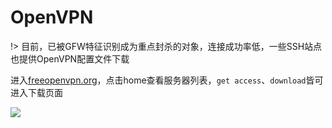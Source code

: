 # OpenVPN

!> 目前，已被GFW特征识别成为重点封杀的对象，连接成功率低，一些SSH站点也提供OpenVPN配置文件下载

进入[freeopenvpn.org](https://www.freeopenvpn.org/)，点击home查看服务器列表，`get access`、`download`皆可进入下载页面

<!-- ![](https://ipfs.io/ipfs/QmbkkgwTLEQGRWNEqWAvhnLkaNB5dVWNmZiLV1HYonVkwQ?1.png) -->

![](https://raw.githubusercontent.com/loremwalker/fq-book/master/docs/images/2018-04-29_012851.png)



